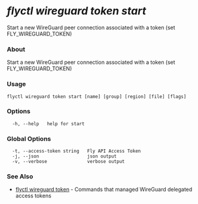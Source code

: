 # _flyctl wireguard token start_

Start a new WireGuard peer connection associated with a token (set FLY_WIREGUARD_TOKEN)

### About

Start a new WireGuard peer connection associated with a token (set FLY_WIREGUARD_TOKEN)

### Usage
```
flyctl wireguard token start [name] [group] [region] [file] [flags]
```

### Options

```
  -h, --help   help for start
```

### Global Options

```
  -t, --access-token string   Fly API Access Token
  -j, --json                  json output
  -v, --verbose               verbose output
```

### See Also

* [flyctl wireguard token](/docs/flyctl/wireguard-token/)	 - Commands that managed WireGuard delegated access tokens

